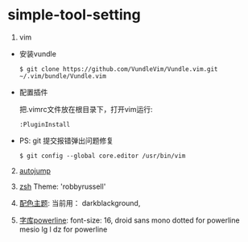 # simple-tool-setting

1. vim

  - 安装vundle

    `$ git clone https://github.com/VundleVim/Vundle.vim.git ~/.vim/bundle/Vundle.vim`

  - 配置插件

    把.vimrc文件放在根目录下，打开vim运行:

    `:PluginInstall`

  - PS: git 提交报错弹出问题修复

    `$ git config --global core.editor /usr/bin/vim`
 
2. [autojump](https://github.com/wting/autojump)

3. [zsh](https://aaaaaashu.gitbooks.io/mac-dev-setup/content/iTerm/zsh.html) Theme: 'robbyrussell'
4. [配色主题](https://github.com/mbadolato/iTerm2-Color-Schemes): 当前用： darkblackground, 
5. [字库powerline](http://www.jianshu.com/p/68ef9d2e1653): font-size: 16, droid sans mono dotted for powerline mesio lg l dz for powerline
